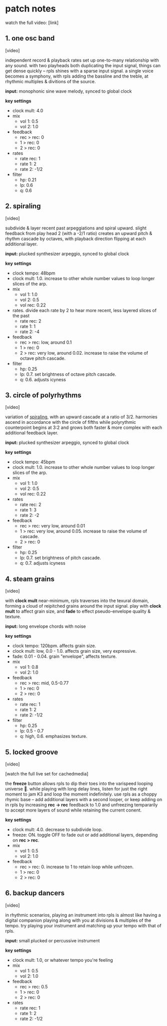 # patch notes

watch the full video: [link]

## 1. one osc band

[video]

independent record & playback rates set up one-to-many relationship with any sound. with two playheads both duplicating the input signal, things can get dense quickly – rpls shines with a sparse input signal. a single voice becomes a symphony, with rpls adding the bassline and the treble, at rhythmic multiples & divitions of the source.

**input:** monophonic sine wave melody, synced to global clock

**key settings**
- clock mult: 4.0
- mix
  - vol 1: 0.5
  - vol 2: 1.0
- feedback
  - rec > rec: 0
  - 1 > rec: 0
  - 2 > rec: 0
- rates
  - rate rec: 1
  - rate 1: 2
  - rate 2: -1/2
- filter
  - hp: 0.21
  - lp: 0.6
  - q: 0.6


## 2. spiraling

[video]

subdivide & layer recent past arpeggiations and spiral upward. slight feedback from play head 2 (with a -2/1 ratio) creates an upward pitch & rhythm cascade by octaves, with playback direction flipping at each additional layer.

**input:** plucked synthesizer arpeggio, synced to global clock

**key settings**
- clock tempo: 48bpm
- clock mult: 1.0. increase to other whole number values to loop longer slices of the arp.
- mix
  - vol 1: 1.0
  - vol 2: 0.5
  - vol rec: 0.22
- rates. divide each rate by 2 to hear more recent, less layered slices of the past
  - rate rec: 2
  - rate 1: 1
  - rate 2: -4
- feedback
  - rec > rec: low, around 0.1
  - 1 > rec: 0
  - 2 > rec: very low, around 0.02. increase to raise the volume of octave pitch cascade.
- filter
  - hp: 0.25
  - lp: 0.7. set brightness of octave pitch cascade.
  - q: 0.6. adjusts icyness

## 3. circle of polyrhythms

[video]

variation of [spiraling](#2-spiraling), with an upward cascade at a ratio of 3/2. harmonies ascend in accordance with the circle of fifths while polyrythmic counterpoint begins at 3:2 and grows both faster & more complex with each additional feedback layer.

**input:** plucked synthesizer arpeggio, synced to global clock

**key settings**
- clock tempo: 45bpm
- clock mult: 1.0. increase to other whole number values to loop longer slices of the arp.
- mix
  - vol 1: 1.0
  - vol 2: 0.5
  - vol rec: 0.22
- rates
  - rate rec: 2
  - rate 1: 3
  - rate 2: -2
- feedback
  - rec > rec: very low, around 0.01
  - 1 > rec: very low, around 0.05. increase to raise the volume of cascade.
  - 2 > rec: 0
- filter
  - hp: 0.25
  - lp: 0.7. set brightness of pitch cascade.
  - q: 0.7. adjusts icyness

## 4. steam grains

[video]

with **clock mult** near-minimum, rpls traverses into the texural domain, forming a cloud of reipitched grains around the input signal. play with **clock mult** to affect grain size, and **fade** to effect pseudo-envelope quality & texture.

**input:** long envelope chords with noise

**key settings**
- clock tempo: 120bpm. affects grain size.
- clock mult: low, 0.0 - 1.0. affects grain size, very expressive.
- fade: 0.01 - 0.04. grain "envelope", affects texture.
- mix
  - vol 1: 0.8
  - vol 2: 1.0
- feedback
  - rec > rec: mid, 0.5-0.77
  - 1 > rec: 0
  - 2 > rec: 0
- rates
  - rate rec: 1
  - rate 1: 2
  - rate 2: -1/2
- filter
  - hp: 0.25
  - lp: 0.5 - 0.7
  - q: high, 0.6. emphasizes texture.

## 5. locked groove

[video]

[watch the full live set for cachedmedia]

the **freeze** button allows rpls to dip their toes into the varispeed looping universe 🔂. while playing with long delay lines, listen for just the right moment to jam K3 and loop the moment indefinitely. use rpls as a choppy rhymic base – add additional layers with a second looper, or keep adding on in rpls by increasing **rec -> rec** feedback to 1.0 and unfreezing tempararily to accept more layers of sound while retaining the current conent.

**key settings**
- clock mult: 4.0. decrease to subdivide loop.
- freeze: ON. toggle OFF to fade out or add additional layers, depending on **rec > rec**.
- mix
  - vol 1: 0.5
  - vol 2: 1.0
- feedback
  - rec > rec: 0. increase to 1 to retain loop while unfrozen.
  - 1 > rec: 0
  - 2 > rec: 0


## 6. backup dancers

[video]

in rhythmic scenarios, playing an instrument into rpls is almost like having a digital companion playing along with you at divisions & multiples of the tempo. try playing your instrument and matching up your tempo with that of rpls.

**input:** small plucked or percussive instrument

**key settings**
- clock mult: 1.0, or whatever tempo you're feeling
- mix
  - vol 1: 0.5
  - vol 2: 1.0
- feedback
  - rec > rec: 0.5
  - 1 > rec: 0
  - 2 > rec: 0
- rates
  - rate rec: 1
  - rate 1: 2
  - rate 2: -1/2

